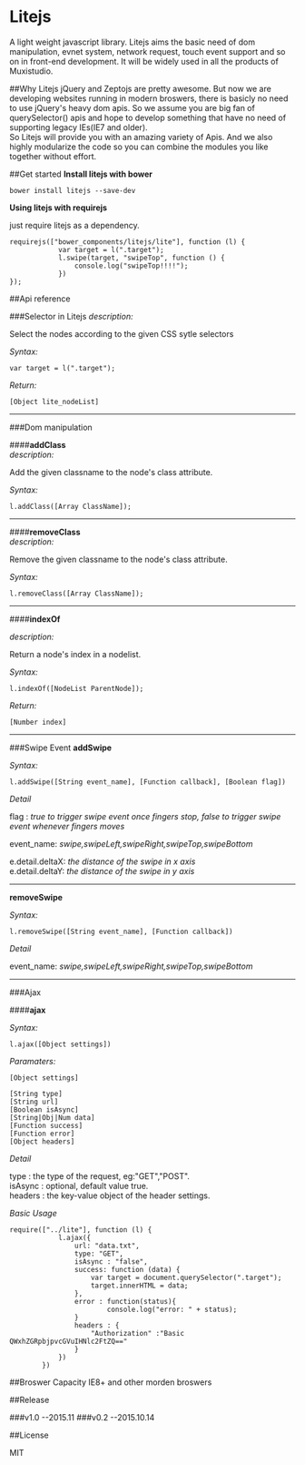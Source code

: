 # Litejs 
A light weight javascript library. Litejs aims the basic need of dom manipulation, evnet system, network request, touch event support and so on in front-end development. It will be widely used in all the products of Muxistudio.

##Why Litejs
jQuery and Zeptojs are pretty awesome. But now we are developing websites running in modern broswers, there is basicly no need to use jQuery's heavy dom apis. So we assume you are big fan of querySelector() apis and hope to develop something that have no need of supporting legacy IEs(IE7 and older).   
So Litejs will provide you with an amazing variety of Apis. And we also highly modularize the code so you can combine the modules you like together without effort.

##Get started
**Install litejs with bower**   

```
bower install litejs --save-dev  
```   

**Using litejs with requirejs**  
 
just require litejs as a dependency.  

```
requirejs(["bower_components/litejs/lite"], function (l) {
            var target = l(".target");
            l.swipe(target, "swipeTop", function () {
                console.log("swipeTop!!!!");
            })
});
```
##Api reference  

###Selector in Litejs
*description:*  

Select the nodes according to the given CSS sytle selectors 

*Syntax:*

`var target = l(".target");`

*Return:*  

`[Object lite_nodeList]`

****
###Dom manipulation

####**addClass**  
*description:*  

Add the given classname to the node's class attribute.

*Syntax:*

`l.addClass([Array ClassName]);`


****
####**removeClass**  
*description:*  

Remove the given classname to the node's class attribute.

*Syntax:*

`l.removeClass([Array ClassName]);`

****
####**indexOf**  
  
*description:*  

Return a node's index in a nodelist.

*Syntax:*

`l.indexOf([NodeList ParentNode]);`

*Return:*  

`[Number index]`

***
###Swipe Event
**addSwipe**  
  
*Syntax:*

`l.addSwipe([String event_name], [Function callback], [Boolean flag])`


*Detail*  

flag : *true to trigger swipe event once fingers stop, false to trigger swipe event whenever fingers moves*   

event_name: *swipe,swipeLeft,swipeRight,swipeTop,swipeBottom* 

e.detail.deltaX: *the distance of the swipe in x axis*  
e.detail.deltaY: *the distance of the swipe in y axis*

***
**removeSwipe**

*Syntax:*

`l.removeSwipe([String event_name], [Function callback])`

*Detail*  

event_name: *swipe,swipeLeft,swipeRight,swipeTop,swipeBottom* 


***
###Ajax

####**ajax** 

*Syntax:* 

```
l.ajax([Object settings])
```

*Paramaters:* 

```
[Object settings]
 
[String type] 
[String url]   
[Boolean isAsync]     
[String|Obj|Num data]  
[Function success]  
[Function error]  
[Object headers]
```

*Detail*  

type : the type of the request, eg:"GET","POST".   
isAsync : optional, default value true.       
headers : the key-value object of the header settings.


*Basic Usage*


```
require(["../lite"], function (l) {
            l.ajax({
                url: "data.txt",
                type: "GET",
                isAsync : "false",
                success: function (data) {
                    var target = document.querySelector(".target");
                    target.innerHTML = data;
                },
                error : function(status){
                		console.log("error: " + status);
                }
                headers : {
                	"Authorization" :"Basic QWxhZGRpbjpvcGVuIHNlc2FtZQ=="
                }
            })
        })
```



##Broswer Capacity
IE8+ and other morden broswers

##Release 

###v1.0
--2015.11
###v0.2 
--2015.10.14

##License

MIT
